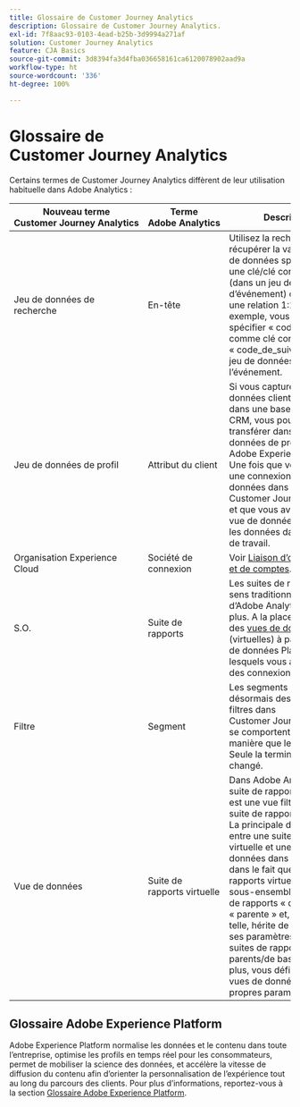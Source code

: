 ```yaml
---
title: Glossaire de Customer Journey Analytics
description: Glossaire de Customer Journey Analytics.
exl-id: 7f8aac93-0103-4ead-b25b-3d9994a271af
solution: Customer Journey Analytics
feature: CJA Basics
source-git-commit: 3d8394fa3d4fba036658161ca6120078902aad9a
workflow-type: ht
source-wordcount: '336'
ht-degree: 100%

---
```


# Glossaire de Customer Journey Analytics

Certains termes de Customer Journey Analytics diffèrent de leur utilisation habituelle dans Adobe Analytics :

| Nouveau terme Customer Journey Analytics | Terme Adobe Analytics | Description |
| --- | --- | --- |
| Jeu de données de recherche | En-tête | Utilisez la recherche pour récupérer la valeur du jeu de données spécifié pour une clé/clé correspondante (dans un jeu de données d’événement) où il existe une relation 1:1. Par exemple, vous pouvez spécifier « code_de_suivi » comme clé correspondant à « code_de_suivi » dans le jeu de données de l’événement. |
| Jeu de données de profil | Attribut du client | Si vous capturez les données clients d’entreprise dans une base de données CRM, vous pouvez les transférer dans un jeu de données de profil dans Adobe Experience Platform. Une fois que vous avez créé une connexion à ce jeu de données dans Customer Journey Analytics et que vous avez créé une vue de données, exploitez les données dans Espace de travail. |
| Organisation Experience Cloud | Société de connexion | Voir [Liaison d’organisations et de comptes](https://experienceleague.adobe.com/docs/core-services/interface/manage-users-and-products/organizations.html?lang=fr#topic_C31CB834F109465A82ED57FF0563B3F1). |
| S.O. | Suite de rapports | Les suites de rapports au sens traditionnel d’Adobe Analytics n’existent plus. A la place, vous créez des [vues de données](/help/data-views/create-dataview.md) (virtuelles) à partir des jeux de données Platform vers lesquels vous avez établi des connexions. |
| Filtre | Segment | Les segments sont désormais des filtres. Les filtres dans Customer Journey Analytics se comportent de la même manière que les segments. Seule la terminologie a changé. |
| Vue de données | Suite de rapports virtuelle | Dans Adobe Analytics, une suite de rapports virtuelle est une vue filtrée dʼune suite de rapports parente. La principale différence entre une suite de rapports virtuelle et une vue de données dans CJA réside dans le fait que la suite de rapports virtuelle est un sous-ensemble d’une suite de rapports « de base » ou « parente » et, en tant que telle, hérite de certains de ses paramètres. Comme les suites de rapports parents/de base n’existent plus, vous définissez des vues de données avec leurs propres paramètres. |

## Glossaire Adobe Experience Platform

Adobe Experience Platform normalise les données et le contenu dans toute l’entreprise, optimise les profils en temps réel pour les consommateurs, permet de mobiliser la science des données, et accélère la vitesse de diffusion du contenu afin d’orienter la personnalisation de l’expérience tout au long du parcours des clients.
Pour plus d’informations, reportez-vous à la section [Glossaire Adobe Experience Platform](https://experienceleague.adobe.com/docs/experience-platform/landing/glossary.html?lang=fr).
